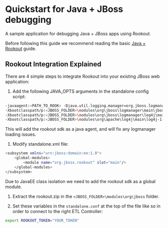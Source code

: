 # Quickstart for Java + JBoss debugging

A sample application for debugging Java + JBoss apps using Rookout.

Before following this guide we recommend reading the basic [Java + Rookout] guide.

## Rookout Integration Explained

There are 4 simple steps to integrate Rookout into your existing JBoss web application:

1. Add the following JAVA_OPTS arguments in the standalone config script:
```bash
-javaagent:<PATH_TO_ROOK> -Djava.util.logging.manager=org.jboss.logmanager.LogManager -Djboss.modules.system.pkgs=org.jboss.byteman,org.jboss.logmanager 
-Xbootclasspath/p:<JBOSS_FOLDER>\modules\org\jboss\logmanager\main\jboss-logmanager-1.2.2.GA.jar 
-Xbootclasspath/p:<JBOSS_FOLDER>\modules\org\jboss\logmanager\log4j\main\jboss-logmanager-log4j-1.0.0.GA.jar 
-Xbootclasspath/p:<JBOSS_FOLDER>\modules\org\apache\log4j\main\log4j-1.2.16.jar
```

This will add the rookout sdk as a java agent, and will fix any logmanager loading issues.

1. Modify standalone.xml file:
```bash
<subsystem xmlns="urn:jboss:domain:ee:1.0">
    <global-modules>
        <module name="org.jboss.rookout" slot="main"/>
    </global-modules>
</subsystem>
```

Due to JavaEE class isolation we need to add the rookout sdk as a global module. 


1. Extract the rookout.zip in the `<JBOSS_FOLDER>\modules\org\jboss` folder.

1. Set these variables in the `standalone.conf` at the top of the file like so in order to connect to the right ETL Controller:
```bash
export ROOKOUT_TOKEN="YOUR_TOKEN"
```

[Java + Rookout]: https://docs.rookout.com/docs/sdk-setup.html
[maven central]: https://mvnrepository.com/artifact/com.rookout/rook
